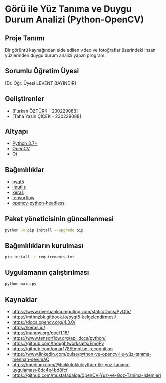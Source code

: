 # Görü ile Yüz Tanıma ve Duygu Durum Analizi (Python-OpenCV)


## Proje Tanımı
Bir görüntü kaynağından elde edilen video ve fotoğraflar üzerindeki insan yüzlerinden duygu durum analizi yapan program.

## Sorumlu Öğretim Üyesi
[Dr. Öğr. Üyesi LEVENT BAYINDIR]

## Geliştirenler
- [Furkan ÖZTÜRK - 230229083]
- [Taha Yasin ÇİÇEK - 230229088]


## Altyapı
- [Python 3.7+](https://www.python.org/)
- [OpenCV](https://www.opencv.org/)
- [Qt](https://www.qt.io/)

## Bağımlılıklar
- [pyqt5](https://pypi.org/project/PyQt5/)
- [imutils](https://pypi.org/project/imutils/)
- [keras](https://pypi.org/project/Keras/)
- [tensorflow](https://pypi.org/project/tensorflow/)
- [opencv-python-headless](https://pypi.org/project/opencv-python-headless/)

## Paket yöneticisinin güncellenmesi
```bash
python -m pip install --upgrade pip
```

## Bağımlılıkların kurulması
```bash
pip install -r requirements.txt
```

## Uygulamanın çalıştırılması
````bash
python main.py
````

## Kaynaklar
- https://www.riverbankcomputing.com/static/Docs/PyQt5/
- https://mthnzbk.gitbook.io/pyqt5-belgelendirmesi/
- https://docs.opencv.org/4.3.0/
- https://keras.io/
- https://numpy.org/doc/1.18/
- https://www.tensorflow.org/api_docs/python/
- https://github.com/thoughtworksarts/EmoPy
- https://github.com/omar178/Emotion-recognition
- https://www.linkedin.com/pulse/python-ve-opencv-ile-yüz-tanıma-mennan-sevi̇mAC
- https://medium.com/@hakkitoklu/python-ile-yüz-tanıma-uygulaması-8dc4e4bd8fcf
- https://github.com/mustafadalga/OpenCV-Yuz-ve-Goz-Tanima-Islemleri
